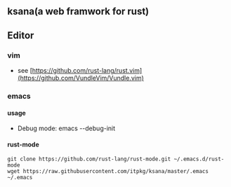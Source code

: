 ksana(a web framwork for rust)
---

## Editor

### vim
 * see [https://github.com/rust-lang/rust.vim](https://github.com/VundleVim/Vundle.vim)

### emacs

#### usage
 * Debug mode: emacs --debug-init

#### rust-mode
    git clone https://github.com/rust-lang/rust-mode.git ~/.emacs.d/rust-mode
    wget https://raw.githubusercontent.com/itpkg/ksana/master/.emacs ~/.emacs
